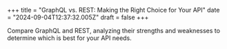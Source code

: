 +++
title = "GraphQL vs. REST: Making the Right Choice for Your API"
date = "2024-09-04T12:37:32.005Z"
draft = false
+++

Compare GraphQL and REST, analyzing their strengths and weaknesses to determine which is best for your API needs.
        